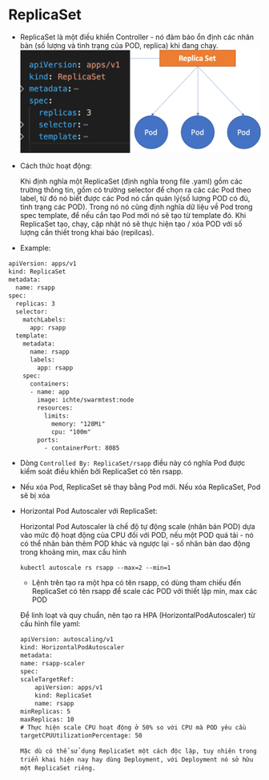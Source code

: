 # ReplicaSet
* ReplicaSet là một điều khiển Controller - nó đảm bảo ổn định các nhân bản (số lượng và tình trạng của POD, replica) khi đang chạy.
![alt](./images/kubernetes052.png)
* Cách thức hoạt động:

    Khi định nghĩa một ReplicaSet (định nghĩa trong file .yaml) gồm các trường thông tin, gồm có trường selector để chọn ra các các Pod theo label, từ đó nó biết được các Pod nó cần quản lý(số lượng POD có đủ, tình trạng các POD). Trong nó nó cũng định nghĩa dữ liệu về Pod trong spec template, để nếu cần tạo Pod mới nó sẽ tạo từ template đó. Khi ReplicaSet tạo, chạy, cập nhật nó sẽ thực hiện tạo / xóa POD với số lượng cần thiết trong khai báo (repilcas).
* Example:
```
apiVersion: apps/v1
kind: ReplicaSet
metadata:
  name: rsapp
spec:
  replicas: 3
  selector:
    matchLabels:
      app: rsapp
  template:
    metadata:
      name: rsapp
      labels:
        app: rsapp
    spec:
      containers:
      - name: app
        image: ichte/swarmtest:node
        resources:
          limits:
            memory: "128Mi"
            cpu: "100m"
        ports:
          - containerPort: 8085
```
* Dòng `Controlled By: ReplicaSet/rsapp` điều này có nghĩa Pod được kiểm soát điều khiển bởi ReplicaSet có tên rsapp.
* Nếu xóa Pod, ReplicaSet sẽ thay bằng Pod mới. Nếu xóa ReplicaSet, Pod sẽ bị xóa
* Horizontal Pod Autoscaler với ReplicaSet:

    Horizontal Pod Autoscaler là chế độ tự động scale (nhân bản POD) dựa vào mức độ hoạt động của CPU đối với POD, nếu một POD quá tải - nó có thể nhân bản thêm POD khác và ngược lại - số nhân bản dao động trong khoảng min, max cấu hình
    ```
    kubectl autoscale rs rsapp --max=2 --min=1
    ```
    - Lệnh trên tạo ra một hpa có tên rsapp, có dùng tham chiếu đến ReplicaSet có tên rsapp để scale các POD với thiết lập min, max các POD

    Để linh loạt và quy chuẩn, nên tạo ra HPA (HorizontalPodAutoscaler) từ cấu hình file yaml:
    ```
    apiVersion: autoscaling/v1
    kind: HorizontalPodAutoscaler
    metadata:
    name: rsapp-scaler
    spec:
    scaleTargetRef:
        apiVersion: apps/v1
        kind: ReplicaSet
        name: rsapp
    minReplicas: 5
    maxReplicas: 10
    # Thực hiện scale CPU hoạt động ở 50% so với CPU mà POD yêu cầu
    targetCPUUtilizationPercentage: 50
    ```
    `Mặc dù có thể sử dụng ReplicaSet một cách độc lập, tuy nhiên trong triển khai hiện nay hay dùng Deployment, với Deployment nó sở hữu một ReplicaSet riêng.`
























